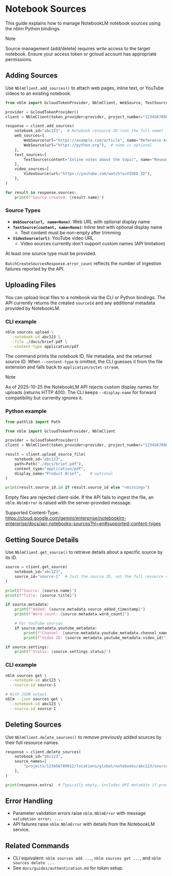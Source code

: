 # Notebook Sources

This guide explains how to manage NotebookLM notebook sources using the nblm Python bindings.

> [!NOTE]
> Source management (add/delete) requires write access to the target notebook. Ensure your access token or gcloud account has appropriate permissions.

## Adding Sources

Use `NblmClient.add_sources()` to attach web pages, inline text, or YouTube videos to an existing notebook.

```python
from nblm import GcloudTokenProvider, NblmClient, WebSource, TextSource, VideoSource

provider = GcloudTokenProvider()
client = NblmClient(token_provider=provider, project_number="123456789012")

response = client.add_sources(
    notebook_id="abc123",  # Notebook resource ID (not the full name)
    web_sources=[
        WebSource(url="https://example.com/article", name="Reference Article"),
        WebSource(url="https://python.org"),  # name is optional
    ],
    text_sources=[
        TextSource(content="Inline notes about the topic", name="Research Notes"),
    ],
    video_sources=[
        VideoSource(url="https://youtube.com/watch?v=VIDEO_ID"),
    ],
)

for result in response.sources:
    print(f"Source created: {result.name}")
```

### Source Types

- **`WebSource(url, name=None)`**: Web URL with optional display name
- **`TextSource(content, name=None)`**: Inline text with optional display name
  - Text content must be non-empty after trimming
- **`VideoSource(url)`**: YouTube video URL
  - Video sources currently don't support custom names (API limitation)

At least one source type must be provided.

`BatchCreateSourcesResponse.error_count` reflects the number of ingestion failures reported by the API.

## Uploading Files

You can upload local files to a notebook via the CLI or Python bindings. The API currently returns the created `sourceId` and any additional metadata provided by NotebookLM.

### CLI example

```bash
nblm sources upload \
  --notebook-id abc123 \
  --file ./docs/brief.pdf \
  --content-type application/pdf
```

The command prints the notebook ID, file metadata, and the returned source ID. When `--content-type` is omitted, the CLI guesses it from the file extension and falls back to `application/octet-stream`.

> [!NOTE]
> As of 2025-10-25 the NotebookLM API rejects custom display names for uploads (returns HTTP 400). The CLI keeps `--display-name` for forward compatibility but currently ignores it.

### Python example

```python
from pathlib import Path

from nblm import GcloudTokenProvider, NblmClient

provider = GcloudTokenProvider()
client = NblmClient(token_provider=provider, project_number="123456789012")

result = client.upload_source_file(
    notebook_id="abc123",
    path=Path("./docs/brief.pdf"),
    content_type="application/pdf",
    display_name="Product Brief",    # optional
)

print(result.source_id.id if result.source_id else "<missing>")
```

Empty files are rejected client-side. If the API fails to ingest the file, an `nblm.NblmError` is raised with the server-provided message.

Supported Content-Type: https://cloud.google.com/gemini/enterprise/notebooklm-enterprise/docs/api-notebooks-sources?hl=en#supported-content-types

## Getting Source Details

Use `NblmClient.get_source()` to retrieve details about a specific source by its ID.

```python
source = client.get_source(
    notebook_id="abc123",
    source_id="source-1"  # Just the source ID, not the full resource name
)

print(f"Source: {source.name}")
print(f"Title: {source.title}")

if source.metadata:
    print(f"Added: {source.metadata.source_added_timestamp}")
    print(f"Word count: {source.metadata.word_count}")

    # For YouTube sources
    if source.metadata.youtube_metadata:
        print(f"Channel: {source.metadata.youtube_metadata.channel_name}")
        print(f"Video ID: {source.metadata.youtube_metadata.video_id}")

if source.settings:
    print(f"Status: {source.settings.status}")
```

### CLI example

```bash
nblm sources get \
  --notebook-id abc123 \
  --source-id source-1

# With JSON output
nblm --json sources get \
  --notebook-id abc123 \
  --source-id source-1
```

## Deleting Sources

Use `NblmClient.delete_sources()` to remove previously added sources by their full resource names.

```python
response = client.delete_sources(
    notebook_id="abc123",
    source_names=[
        "projects/123456789012/locations/global/notebooks/abc123/sources/source-1",
    ],
)

print(response.extra)  # Typically empty, includes API metadata if present
```

## Error Handling

- Parameter validation errors raise `nblm.NblmError` with message `validation error: ...`.
- API failures raise `nblm.NblmError` with details from the NotebookLM service.

## Related Commands

- CLI equivalent: `nblm sources add ...`, `nblm sources get ...`, and `nblm sources delete ...`
- See `docs/guides/authentication.md` for token setup.
